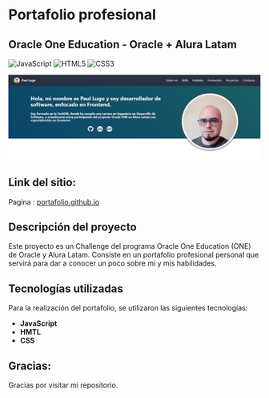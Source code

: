 # Portafolio profesional

## Oracle One Education - Oracle + Alura Latam


![JavaScript](https://img.shields.io/badge/javascript-%23323330.svg?style=flat&logo=javascript&logoColor=%23F7DF1E) ![HTML5](https://img.shields.io/badge/html5-%23E34F26.svg?style=flat&logo=html5&logoColor=white) ![CSS3](https://img.shields.io/badge/css3-%231572B6.svg?style=flat&logo=css3&logoColor=white)

![imagen-general](assets/img/portafolio.jpg)

## Link del sitio:

Pagina : [portafolio.github.io](https://spiderpaul.github.io/portafolio.github.io/)

## Descripción del proyecto

Este proyecto es un Challenge del programa Oracle One Education (ONE) de Oracle y Alura Latam. Consiste en un portafolio profesional personal que servirá para dar a conocer un poco sobre mí y mis habilidades.  

## Tecnologías utilizadas

Para la realización del portafolio, se utilizaron las siguientes tecnologías:

- **JavaScript**
- **HMTL**
- **CSS**

## Gracias:

Gracias por visitar mi repositorio.







